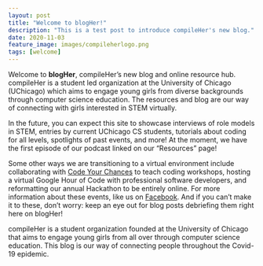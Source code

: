 ```yaml
---
layout: post
title: "Welcome to blogHer!"
description: "This is a test post to introduce compileHer's new blog."
date: 2020-11-03
feature_image: images/compileherlogo.png
tags: [welcome]
---
```


Welcome to **blogHer**, compileHer’s new blog and online resource hub. compileHer is a student led organization at the University of Chicago (UChicago) which aims to engage young girls from diverse backgrounds through computer science education. The resources and blog are our way of connecting with girls interested in STEM virtually.

In the future, you can expect this site to showcase interviews of role models in STEM, entries by current UChicago CS students, tutorials about coding for all levels, spotlights of past events, and more! At the moment, we have the first episode of our podcast linked on our “Resources” page!

Some other ways we are transitioning to a virtual environment include collaborating with [Code Your Chances](https://www.codeyourchances.com/) to teach coding workshops, hosting a virtual Google Hour of Code with professional software developers, and reformatting our annual Hackathon to be entirely online. For more information about these events, like us on [Facebook](https://www.facebook.com/compileHer/). And if you can’t make it to these, don’t worry: keep an eye out for blog posts debriefing them right here on blogHer!

<!--more-->

compileHer is a student organization founded at the University of Chicago that aims to engage young girls from all over through computer science education. This blog is our way of connecting people throughout the Covid-19 epidemic.

